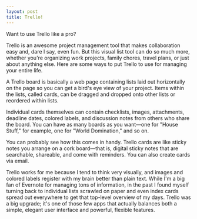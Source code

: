 ```yaml
---
layout: post
title: Trello!
---
```


Want to use Trello like a pro?

Trello is an awesome project management tool that makes collaboration easy and, dare I say, even fun. But this visual list tool can do so much more, whether you're organizing work projects, family chores, travel plans, or just about anything else. Here are some ways to put Trello to use for managing your entire life.

A Trello board is basically a web page containing lists laid out horizontally on the page so you can get a bird's eye view of your project. Items within the lists, called cards, can be dragged and dropped onto other lists or reordered within lists.

Individual cards themselves can contain checklists, images, attachments, deadline dates, colored labels, and discussion notes from others who share the board. You can have as many boards as you want—one for "House Stuff," for example, one for "World Domination," and so on.

You can probably see how this comes in handy. Trello cards are like sticky notes you arrange on a cork board—that is, digital sticky notes that are searchable, shareable, and come with reminders. You can also create cards via email.

Trello works for me because I tend to think very visually, and images and colored labels register with my brain better than plain text. While I'm a big fan of Evernote for managing tons of information, in the past I found myself turning back to individual lists scrawled on paper and even index cards spread out everywhere to get that top-level overview of my days. Trello was a big upgrade; it's one of those few apps that actually balances both a simple, elegant user interface and powerful, flexible features.
